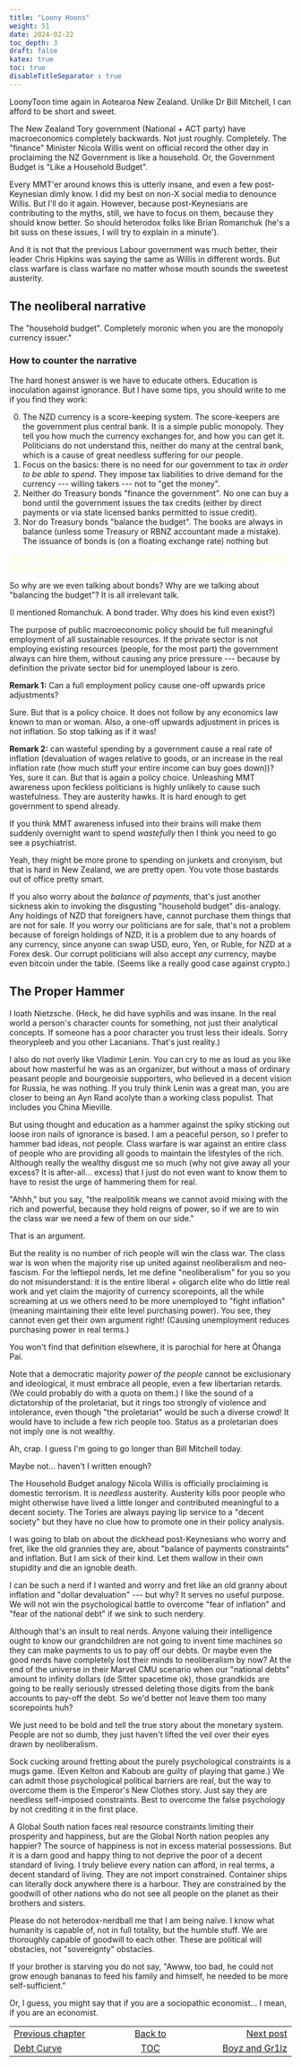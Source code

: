 ```yaml
---
title: "Loony Hoons"
weight: 51
date: 2024-02-22
toc_depth: 3
draft: false
katex: true
toc: true
disableTitleSeparator : true
---
```


LoonyToon time again in Aotearoa New Zealand. Unlike Dr Bill Mitchell, I 
can afford to be short and sweet.

The New Zealand Tory government (National + ACT party) have macroeconomics 
completely backwards. Not just roughly. Completely. The "finance" Minister 
Nicola Willis went on official record the other day in proclaiming the NZ 
Government is like a household. Or, the Government Budget is "Like a 
Household Budget". 

Every MMT'er around knows this is utterly insane, and even a few post-Keynesian 
dimly know. I did my best on non-X social media to denounce Willis. But I'll do 
it again. However, because post-Keynesians are contributing to the myths, still, 
we have to focus on them, because they should know better. So should heterodox 
folks like Brian Romanchuk (he's a bit suss on these issues, I will try to 
explain in a minute').

And it is not that the previous Labour government was much better, their 
leader Chris Hipkins was saying the same as Willis in different words. But 
class warfare is class warfare no matter whose mouth sounds the sweetest 
austerity.

## The neoliberal narrative

The "household budget".  Completely moronic when you are the monopoly 
currency issuer."

### How to counter the narrative

The hard honest answer is we have to educate others. Education is 
inoculation against ignorance.  But I have some tips, you should write to 
me if you find they work:

0. The NZD currency is a score-keeping system. The score-keepers are the 
government plus central bank. It is a simple public monopoly. They tell you 
how much the currency exchanges for, and how you can get it. Politicians do 
not understand this, neither do many at the central bank, which is a cause of 
great needless suffering for our people.
1. Focus on the basics: there is no need for our government to tax *in order 
to be able to spend*. They impose tax liabilities to drive demand for the 
currency --- willing takers --- not to "get the money".
2. Neither do Treasury bonds "finance the government". No one can buy a bond 
until the government issues the tax credits (either by direct payments or via 
state licensed banks permitted to issue credit).
3. Nor do Treasury bonds "balance the budget". The books are always in 
balance (unless some Treasury or RBNZ accountant made a mistake). The issuance 
of bonds is (on a floating exchange rate) nothing but 
<font style="color: #ffffc3;">
*basic income but only for people who already have money in proportion to how much money they already have*.</font>

So why are we even talking about bonds? Why are we talking about 
"balancing the budget"? It is all irrelevant talk.

(I mentioned Romanchuk. A bond trader. Why does his kind even exist?)

The purpose of public macroeconomic policy should be full meaningful 
employment of all sustainable resources. If the private sector is not 
employing existing resources (people, for the most part) the government 
always can hire them, without causing any price pressure --- because by 
definition the private sector bid for unemployed labour is zero.

**Remark 1:** Can a full employment policy cause one-off upwards price adjustments?

Sure. But that is a policy choice. It does not follow by any economics law 
known to man or woman.  Also, a one-off upwards adjustment in prices is not 
inflation. So stop talking as if it was!

**Remark 2:** can wasteful spending by a government cause a real rate of 
inflation (devaluation of wages relative to goods, or an increase in the 
real inflation rate (how much stuff your entire income can buy goes down))? 
Yes, sure it can. But that is again a policy choice. Unleashing MMT awareness 
upon feckless politicians is highly unlikely to cause such wastefulness. They 
are austerity hawks. It is hard enough to get government to spend already.

If you think MMT awareness infused into their brains will make them suddenly 
overnight want to spend *wastefully* then I think you need to go see a 
psychiatrist.

Yeah, they might be more prone to spending on junkets and cronyism, but 
that is hard in New Zealand, we are pretty open. You vote those bastards 
out of office pretty smart.

If you also worry about the *balance of payments*, that's just another 
sickness akin to invoking the disgusting "household budget" dis-analogy.
Any holdings of NZD that foreigners have, cannot purchase them things that 
are not for sale. If you worry our politicians are for sale, that's not a 
problem because of foreign holdings of NZD, it is a problem due to any 
hoards of any currency, since anyone can swap USD, euro, Yen, or Ruble, 
for NZD at a Forex desk. Our corrupt politicians will also accept *any* 
currency, maybe even bitcoin under the table. (Seems like a really good 
case against crypto.)


## The Proper Hammer

I loath Nietzsche. (Heck, he did have syphilis and was insane. In the real 
world a person's character counts for something, not just their analytical 
concepts. If someone has a poor character you trust less their ideals. 
Sorry theorypleeb and you other Lacanians. That's just reality.) 

I also do not overly like Vladimir Lenin. You can cry to me as loud as you like 
about how masterful he was as an organizer, but without a mass of ordinary 
peasant people and bourgeoisie supporters, who believed in a decent vision for 
Russia, he was nothing. If you truly think Lenin was a great man, you are 
closer to being an Ayn Rand acolyte than a working class populist. That 
includes you China Mieville. 

But using thought and education as a hammer against the spiky sticking out 
loose iron nails of ignorance is based. I am a peaceful person, so I prefer 
to hammer bad ideas, not people. Class warfare is war against an entire 
class of people who are providing all goods to maintain the lifestyles of 
the rich. Although really the wealthy disgust me so much (why not give away 
all your excess? It is after-all... excess) that I just do not even want to 
know them to have to resist the urge of hammering them for real.

"Ahhh," but you say, "the realpolitik means we cannot avoid mixing with the 
rich and powerful, because they hold reigns of power, so if we are to win 
the class war we need a few of them on our side."

That is an argument.

But the reality is no number of rich people will win the class war. The 
class war is won when the majority rise up united against neoliberalism and 
neo-fascism. For the leftiepol nerds, let me define "neoliberalism" for you 
so you do not misunderstand: it is the entire liberal + oligarch elite who 
do little real work and yet claim the majority of currency scorepoints, all 
the while screaming at us we others need to be more unemployed to 
"fight inflation" (meaning maintaining their elite level purchasing power).
You see, they cannot even get their own argument right! (Causing unemployment 
reduces purchasing power in real terms.)

You won't find that definition elsewhere, it is parochial for here at 
Ōhanga Pai.

Note that a democratic majority *power of the people* cannot be exclusionary 
and ideological, it must embrace all people, even a few libertarian retards.
(We could probably do with a quota on them.) I like the sound of a 
dictatorship of the proletariat, but it rings too strongly of violence and 
intolerance, even though "the proletariat" would be such a diverse crowd! 
It would have to include a few rich people too. Status as a proletarian 
does not imply one is not wealthy.

Ah, crap. I guess I'm going to go longer than Bill Mitchell today.

Maybe not... haven't I written enough? 

The Household Budget analogy Nicola Willis is officially proclaiming is 
domestic terrorism. It is *needless* austerity. Austerity kills poor people 
who might otherwise have lived a little longer and contributed meaningful to 
a decent society. The Tories are always paying lip service to a 
"decent society" but they have no clue how to promote one in their policy 
analysis.

I was going to blab on about the dickhead post-Keynesians who worry and fret, 
like the old grannies they are, about "balance of payments constraints" and 
inflation. But I am sick of their kind. Let them wallow in their own 
stupidity and die an ignoble death. 

I can be such a nerd if I wanted and worry and fret like an old granny 
about inflation and "dollar devaluation" --- but why? It serves no useful 
purpose.  We will not win the psychological battle to overcome 
"fear of inflation" and "fear of the national debt" if we sink to such 
nerdery. 

Although that's an insult to real nerds. Anyone valuing their intelligence 
ought to know our grandchildren are not going to invent time machines so 
they can make payments to us to pay off our debts. Or maybe even the good 
nerds have completely lost their minds to neoliberalism by now? At the end 
of the universe in their Marvel CMU scenario when our "national debts" amount 
to infinity dollars (de&nbsp;Sitter spacetime ok), those grandkids are going 
to be really seriously stressed deleting those digits from the bank accounts 
to pay-off the debt. So we'd better not leave them too many scorepoints huh?

We just need to be bold and tell the true story about the monetary system. 
People are not so dumb, they just haven't lifted the veil over their eyes 
drawn by neoliberalism.

Sock cucking around fretting about the purely psychological constraints is 
a mugs game. (Even Kelton and Kaboub are guilty of playing that game.) 
We can admit those psychological political barriers are real, but the way to 
overcome them is the Emperor's New Clothes story. Just say they are needless 
self-imposed constraints. Best to overcome the false psychology 
by not crediting it in the first place.

A Global South nation faces real resource constraints limiting their prosperity 
and happiness, but are the Global North nation peoples any happier? The source 
of happiness is not in excess material possessions. But it is a darn good and 
happy thing to not deprive the poor of a decent standard of living. I truly 
believe every nation can afford, in real terms, a decent standard of living. 
They are not import constrained. Container ships can literally dock anywhere 
there is a harbour. They are constrained by the goodwill of other nations who 
do not see all people on the planet as their brothers and sisters. 

Please do not heterodox-nerdball me that I am being naïve. I know what 
humanity is capable of, not in full totality, but the humble stuff. We are 
thoroughly capable of goodwill to each other. These are political will 
obstacles, not "sovereignty" obstacles.

If your brother is starving you do not say, "Awww, too bad, he could not 
grow enough bananas to feed his family and himself, he needed to be more 
self-sufficient."

Or, I guess, you might say that if you are a sociopathic economist... I 
mean, if you are an economist.

<table style="border-collapse: collapse; border=0;">
    <colgroup>
       <col span="1" style="width: 25%;">
       <col span="1" style="width: 15%;">
       <col span="1" style="width: 25%;">
    </colgroup>
<tr style="border: 1px solid color:#0f0f0f;">
<td style="border: 1px solid color:#0f0f0f;">
<a href="../49_debtcurve">Previous chapter</a></td>
<td style="border: 1px solid color:#0f0f0f; text-align:center;">
<a href="../">Back to</a></td>
<td style="border: 1px solid color:#0f0f0f; text-align:right;">
<a href="../51_boyz_and_grilz">Next post</a></td>
</tr>
<tr style="border: 1px solid color:#0f0f0f;">
<td style="border: 1px solid color:#0f0f0f;">
<a href="../49_debtcurve">Debt Curve</a></td>
<td style="border: 1px solid color:#0f0f0f; text-align:center;">
<a href="../">TOC</a></td>
<td style="border: 1px solid color:#0f0f0f; text-align:right;">
<a href="../51_boyz_and_grilz">Boyz and Gr1lz</a></td>
</tr>
</table>
